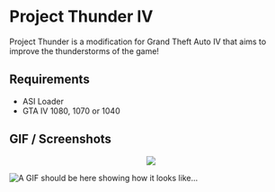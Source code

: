 # Project Thunder IV
Project Thunder is a modification for Grand Theft Auto IV that aims to improve the thunderstorms of the game!

## Requirements
- ASI Loader
- GTA IV 1080, 1070 or 1040

## GIF / Screenshots
<p align="center">
  <img src="https://media.giphy.com/media/sBcd4x7FYCoNEApotd/giphy.gif"/>
</p>

![A GIF should be here showing how it looks like...](https://media.giphy.com/media/sBcd4x7FYCoNEApotd/giphy.gif)
